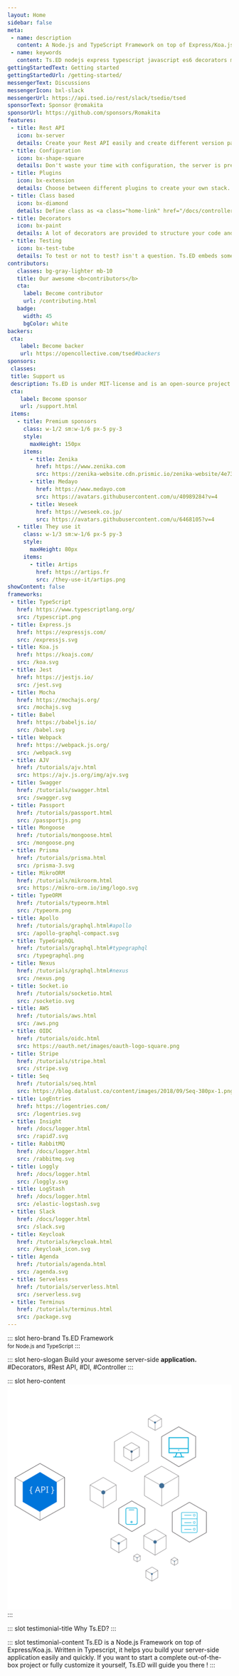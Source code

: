 ```yaml
---
layout: Home
sidebar: false
meta:
 - name: description
   content: A Node.js and TypeScript Framework on top of Express/Koa.js. Ts.ED is a framework on top of Express/Koa to write your application with TypeScript (or ES6). It provides a lot of decorators and guideline to make your code more readable and less error-prone.
 - name: keywords
   content: Ts.ED nodejs express typescript javascript es6 decorators mvc model ioc service model middleware socket.io swagger typeorm mongoose ajv
gettingStartedText: Getting started
gettingStartedUrl: /getting-started/
messengerText: Discussions
messengerIcon: bxl-slack 
messengerUrl: https://api.tsed.io/rest/slack/tsedio/tsed
sponsorText: Sponsor @romakita
sponsorUrl: https://github.com/sponsors/Romakita
features:
 - title: Rest API
   icon: bx-server
   details: Create your Rest API easily and create different version paths of your API compliant with <a class="home-link" href="/docs/swagger.html">OpenSpec</a> and <a class="home-link" href="/docs/model.html">JsonSchema</a>.
 - title: Configuration
   icon: bx-shape-square
   details: Don't waste your time with configuration, the server is preconfigured to start quickly! Try our <a class="home-link" href="/getting-started/#installation">CLI</a>.
 - title: Plugins
   icon: bx-extension
   details: Choose between different plugins to create your own stack.  
 - title: Class based
   icon: bx-diamond
   details: Define class as <a class="home-link" href="/docs/controllers.html">Controller</a>, <a class="home-link" href="/docs/controllers.html">Model</a>, <a class="home-link" href="/docs/providers.html">Providers</a> (DI), <a class="home-link" href="/docs/pipes.html">Pipes</a>, <a class="home-link" href="/docs/middlewares.html">Middlewares</a>, etc...
 - title: Decorators
   icon: bx-paint
   details: A lot of decorators are provided to structure your code and define routes and methods.
 - title: Testing
   icon: bx-test-tube
   details: To test or not to test? isn't a question. Ts.ED embeds some features to test your code! <a class="home-link" href="/docs/testing.html">See more</a>.
contributors:
   classes: bg-gray-lighter mb-10
   title: Our awesome <b>contributors</b>
   cta:
     label: Become contributor
     url: /contributing.html
   badge:
     width: 45
     bgColor: white
backers:
 cta:
    label: Become backer
    url: https://opencollective.com/tsed#backers
sponsors:
 classes:
 title: Support us
 description: Ts.ED is under MIT-license and is an open-source project. Many thanks to our sponsors, partners and backers who contribute to promote and support our project!
 cta:
    label: Become sponsor
    url: /support.html 
 items:
   - title: Premium sponsors
     class: w-1/2 sm:w-1/6 px-5 py-3
     style:
       maxHeight: 150px
     items:
       - title: Zenika
         href: https://www.zenika.com
         src: https://zenika-website.cdn.prismic.io/zenika-website/4e73b102-9045-4cff-b098-a0625f7d10f8_logo_light.svg
       - title: Medayo
         href: https://www.medayo.com
         src: https://avatars.githubusercontent.com/u/40989284?v=4
       - title: Weseek
         href: https://weseek.co.jp/
         src: https://avatars.githubusercontent.com/u/6468105?v=4
   - title: They use it
     class: w-1/3 sm:w-1/6 px-5 py-3
     style:
       maxHeight: 80px
     items:
       - title: Artips
         href: https://artips.fr
         src: /they-use-it/artips.png
showContent: false
frameworks:
 - title: TypeScript
   href: https://www.typescriptlang.org/
   src: /typescript.png 
 - title: Express.js
   href: https://expressjs.com/
   src: /expressjs.svg
 - title: Koa.js
   href: https://koajs.com/
   src: /koa.svg
 - title: Jest
   href: https://jestjs.io/
   src: /jest.svg
 - title: Mocha
   href: https://mochajs.org/
   src: /mochajs.svg
 - title: Babel
   href: https://babeljs.io/
   src: /babel.svg    
 - title: Webpack
   href: https://webpack.js.org/
   src: /webpack.svg  
 - title: AJV
   href: /tutorials/ajv.html
   src: https://ajv.js.org/img/ajv.svg
 - title: Swagger
   href: /tutorials/swagger.html
   src: /swagger.svg 
 - title: Passport
   href: /tutorials/passport.html 
   src: /passportjs.png
 - title: Mongoose
   href: /tutorials/mongoose.html
   src: /mongoose.png   
 - title: Prisma
   href: /tutorials/prisma.html
   src: /prisma-3.svg
 - title: MikroORM
   href: /tutorials/mikroorm.html
   src: https://mikro-orm.io/img/logo.svg
 - title: TypeORM
   href: /tutorials/typeorm.html
   src: /typeorm.png
 - title: Apollo
   href: /tutorials/graphql.html#apollo
   src: /apollo-graphql-compact.svg
 - title: TypeGraphQL
   href: /tutorials/graphql.html#typegraphql
   src: /typegraphql.png
 - title: Nexus
   href: /tutorials/graphql.html#nexus
   src: /nexus.png  
 - title: Socket.io
   href: /tutorials/socketio.html
   src: /socketio.svg
 - title: AWS
   href: /tutorials/aws.html
   src: /aws.png
 - title: OIDC
   href: /tutorials/oidc.html
   src: https://oauth.net/images/oauth-logo-square.png
 - title: Stripe
   href: /tutorials/stripe.html
   src: /stripe.svg
 - title: Seq
   href: /tutorials/seq.html
   src: https://blog.datalust.co/content/images/2018/09/Seq-380px-1.png
 - title: LogEntries
   href: https://logentries.com/
   src: /logentries.svg
 - title: Insight
   href: /docs/logger.html
   src: /rapid7.svg
 - title: RabbitMQ
   href: /docs/logger.html
   src: /rabbitmq.svg
 - title: Loggly
   href: /docs/logger.html
   src: /loggly.svg
 - title: LogStash
   href: /docs/logger.html
   src: /elastic-logstash.svg
 - title: Slack
   href: /docs/logger.html
   src: /slack.svg
 - title: Keycloak
   href: /tutorials/keycloak.html
   src: /keycloak_icon.svg
 - title: Agenda
   href: /tutorials/agenda.html
   src: /agenda.svg
 - title: Serveless
   href: /tutorials/serverless.html
   src: /serverless.svg
 - title: Terminus
   href: /tutorials/terminus.html
   src: /package.svg
---
```


::: slot hero-brand
<span class="block sm:inline mb-10 sm:mb-0 sm:text-bold text-7xl sm:text-5xl font-medium"><span class="text-blue">Ts</span>.ED</span> Framework<br/>
<small>for <a class="text-darker-gray">Node.js</a> and <a class="text-darker-gray">TypeScript</a></small>
:::        

::: slot hero-slogan
Build your awesome server-side **application.** <WordsSlider>#Decorators, #Rest API, #DI, #Controller</WordsSlider>
:::

::: slot hero-content
<img src="/hero-bg.svg" class="animate-hero" />
:::

::: slot testimonial-title
Why <span class="text-blue">Ts</span>.ED?
:::

::: slot testimonial-content
Ts.ED is a Node.js Framework on top of Express/Koa.js. Written in Typescript, it helps you build your server-side application easily and quickly. 
If you want to start a complete out-of-the-box project or fully customize it yourself, Ts.ED will guide you there !
:::

<HomeBody />
